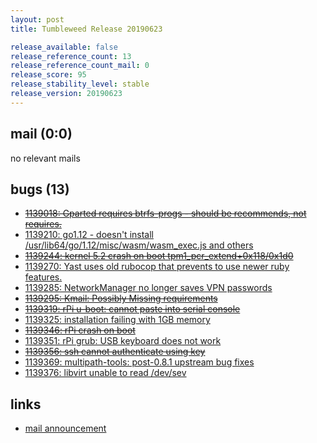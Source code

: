 ```yaml
---
layout: post
title: Tumbleweed Release 20190623

release_available: false
release_reference_count: 13
release_reference_count_mail: 0
release_score: 95
release_stability_level: stable
release_version: 20190623
---
```


## mail (0:0)

no relevant mails

## bugs (13)

<!--more-->

- ~~[1139018: Gparted requires btrfs-progs - should be recommends, not requires.](https://bugzilla.opensuse.org/show_bug.cgi?id=1139018)~~
- [1139210: go1.12 - doesn't install /usr/lib64/go/1.12/misc/wasm/wasm_exec.js and others](https://bugzilla.opensuse.org/show_bug.cgi?id=1139210)
- ~~[1139244: kernel 5.2 crash on boot tpm1_pcr_extend+0x118/0x1d0](https://bugzilla.opensuse.org/show_bug.cgi?id=1139244)~~
- [1139270: Yast uses old rubocop that prevents to use newer ruby features.](https://bugzilla.opensuse.org/show_bug.cgi?id=1139270)
- [1139285: NetworkManager no longer saves VPN passwords](https://bugzilla.opensuse.org/show_bug.cgi?id=1139285)
- ~~[1139295: Kmail: Possibly Missing requirements](https://bugzilla.opensuse.org/show_bug.cgi?id=1139295)~~
- ~~[1139319: rPi u-boot: cannot paste into serial console](https://bugzilla.opensuse.org/show_bug.cgi?id=1139319)~~
- [1139325: installation failing with 1GB memory](https://bugzilla.opensuse.org/show_bug.cgi?id=1139325)
- ~~[1139346: rPi crash on boot](https://bugzilla.opensuse.org/show_bug.cgi?id=1139346)~~
- [1139351: rPi grub: USB keyboard does not work](https://bugzilla.opensuse.org/show_bug.cgi?id=1139351)
- ~~[1139356: ssh cannot authenticate using key](https://bugzilla.opensuse.org/show_bug.cgi?id=1139356)~~
- [1139369: multipath-tools: post-0.8.1 upstream bug fixes](https://bugzilla.opensuse.org/show_bug.cgi?id=1139369)
- [1139376: libvirt unable to read /dev/sev](https://bugzilla.opensuse.org/show_bug.cgi?id=1139376)



## links

- [mail announcement](https://lists.opensuse.org/opensuse-factory/2019-06/msg00409.html)
